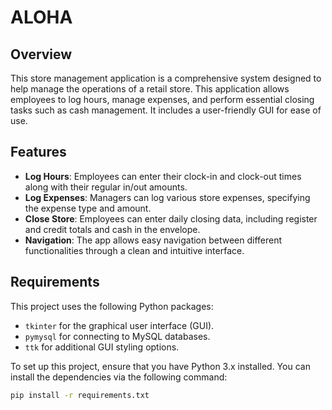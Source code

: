 # ALOHA

## Overview
This store management application is a comprehensive system designed to help manage the operations of a retail store. This application allows employees to log hours, manage expenses, and perform essential closing tasks such as cash management. It includes a user-friendly GUI for ease of use.

## Features
- **Log Hours**: Employees can enter their clock-in and clock-out times along with their regular in/out amounts.
- **Log Expenses**: Managers can log various store expenses, specifying the expense type and amount.
- **Close Store**: Employees can enter daily closing data, including register and credit totals and cash in the envelope.
- **Navigation**: The app allows easy navigation between different functionalities through a clean and intuitive interface.

## Requirements
This project uses the following Python packages:
- `tkinter` for the graphical user interface (GUI).
- `pymysql` for connecting to MySQL databases.
- `ttk` for additional GUI styling options.

To set up this project, ensure that you have Python 3.x installed. You can install the dependencies via the following command:

```bash
pip install -r requirements.txt
